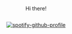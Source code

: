 <p align="center">
    Hi there!
</p>

<p align="center">
    <a href="https://www.linkedin.com/in/balonpiotr/">
        <img href="https://img.shields.io/badge/LinkedIn-0077B5?style=for-the-badge&logo=linkedin&logoColor=white"/>
    </a>
</p>

<p align="center">
    <a href="https://spotify-github-profile.vercel.app/api/view?uid=tasuj&redirect=true">
        <img src="https://spotify-github-profile.vercel.app/api/view?uid=tasuj&cover_image=true&theme=novatorem&show_offline=false&background_color=121212&interchange=false&bar_color=53b14f&bar_color_cover=true" alt="spotify-github-profile" />
    </a>
</p>

<!--
**asuujx/asuujx** is a ✨ _special_ ✨ repository because its `README.md` (this file) appears on your GitHub profile.

Here are some ideas to get you started:

- 🔭 I’m currently working on ...
- 🌱 I’m currently learning ...
- 👯 I’m looking to collaborate on ...
- 🤔 I’m looking for help with ...
- 💬 Ask me about ...
- 📫 How to reach me: ...
- 😄 Pronouns: ...
- ⚡ Fun fact: ...
-->
